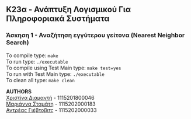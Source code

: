 ## K23α - Ανάπτυξη Λογισμικού Για Πληροφοριακά Συστήματα

### Άσκηση 1 - Αναζήτηση εγγύτερου γείτονα (Nearest Neighbor Search)

To compile type: ```make```  
To run type: ```./executable```   
To compile using Test Main type: ```make test=yes```    
To run with Test Main type: ```./executable```     
To clean all type: ```make clean```    


**AUTHORS**  
[Χριστίνα Διαμαντή](https://github.com/ChristinaDiam) - 1115201800046  
[Μαριάννα Σταμάτη](https://github.com/mariannastamati) - 1115202000183  
[Αντρέας Γιέβτοβιτς](https://github.com/zodicx) - 1115202000033

